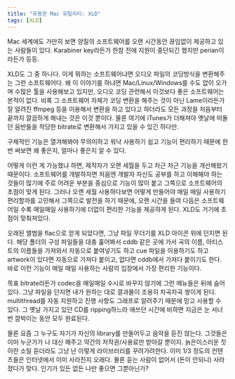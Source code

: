 ```yaml
---
title: "유용한 Mac 유틸리티: XLD"
tags: [XLD]
---
```


Mac 세계에도 가만히 보면 양질의 소프트웨어를 오랜 시간동안 끊임없이 제공하고 있는 사람들이 있다. Karabiner key라든가 한참 전에 지원이 중단되긴 했지만 perian이라든가 등등.

XLD도 그 중 하나다. 이게 뭐하는 소프트웨어냐면 오디오 파일의 코딩방식을 변환해주는 그런 소프트웨어다. 왜 이 이야기를 하냐면 Mac/Linux/Windows를 수도 없이 오가며 수많은 툴을 사용해보고 있지만, 오디오 코딩 관련해서 이것보다 좋은 소프트웨어는 본적이 없다. 비록 그 소프트웨어 자체가 코딩 변환을 해주는 것이 아닌 Lame이라든가 잘 알려진 ffmpeg 등을 이용해서 변환을 하고 있다고 하더라도 모든 과정을 처음부터 끝까지 깔끔하게 해내는 것은 이것 뿐이다. 물론 여기에 iTunes가 더해져야 옛날에 떠돌던 음반들을 적당한 bitrate로 변환해서 가지고 있을 수 있긴 하다만.

구체적인 기능은 열겨해봐야 무의미하고 워낙 사용하기 쉽고 기능이 편리하기 때문에 한번 써보면 왜 좋은지, 얼마나 좋은지 알 수 있다. 

어떻게 이런 게 가능했냐 하면, 제작자가 오랜 세월을 두고 차근 차근 기능을 개선해왔기 때문이다. 소프트웨어를 개발하자면 처음엔 개발자 자신도 공부를 하고 이해해야 하는 것들이 많기에 주로 어려운 부분을 중심으로 기능이 많이 붙고 그쪽으로 소프트웨어의 초점이 맞게 된다. 그러나 오랜 세월 사용하다보면 어떻게 만들어야 매일 매일 사용하기 편리할까를 고민해서 그쪽으로 발전을 하기 때문에, 오랜 시간을 들여 다듬은 소프트웨어일 수록 매일매일 사용하기에 더없이 편리한 기능을 제공하게 된다. XLD도 거기에 초점이 맞춰져있다.

오래된 앨범을 flac으로 얻게 되었다면, 그냥 파일 무더기를 XLD 아이콘 위에 던지면 된다. 해당 폴더의 구성 파일들을 대충 훑어봐서 cddb 같은 곳에 가서 곡의 이름, 아티스트의 이름들을 가져와서 자동으로 붙여넣기도 하고 cue 파일을 이용하기도 하고 artwork이 있다면 자동으로 가져다 붙이고, 없다면 cddb에서 가져다 붙이기도 한다. 바로 이런 기능이 매일 매일 사용하는 사람의 입장에서 가장 편리한 기능이다.

목표 bitrate라든가 codec을 매일매일 수시로 바꾸지 않기에 그런 메뉴들은 뒤에 숨어있다. 그냥 파일을 던지면 내가 원하는 대로 결과물이 조용히 차곡차곡 쌓이게 된다. multithread를 자동 지원하고 진행 사항도 그래프로 알려주기 때문에 믿고 사용할 수 있다. 그 옛날 가지고 있던 CD를 ripping하느라 애쓰던 시간에 비하면 지금은 눈 서너번 깜박이는 동안 모두 완료된다. 

물론 요즘 그 누구도 자기가 자신의 library를 만들어두고 음악을 듣진 않는다. 그것들은 이미 누군가가 나 대신 해주고 약간의 저작권/사용료만 받아갈 뿐이지. 늙은이스러운 짓이란 소릴 듣더라도 그냥 난 이렇게 라이브러리를 꾸려가려한다. 이미 1/3 정도의 컨텐츠들은 인터넷에서 이미 사라진지 오래다. 물론 듣는 사람이 없어서 (돈이 안되니) 사라졌다가 맞다. 인기가 있든 없든 나만 좋으면 그뿐아닌가?
